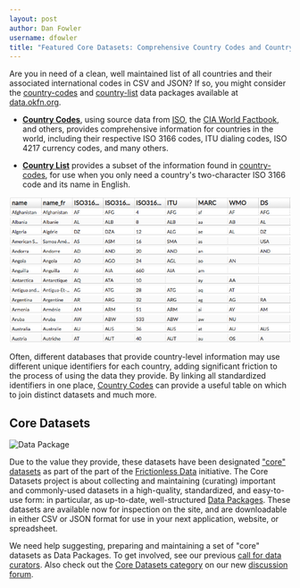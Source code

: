 ```yaml
---
layout: post
author: Dan Fowler
username: dfowler
title: "Featured Core Datasets: Comprehensive Country Codes and Country List"
---
```


Are you in need of a clean, well maintained list of all countries and
their associated international codes in CSV and JSON?  If so, you
might consider the
[country-codes](http://data.okfn.org/data/core/country-codes) and
[country-list](http://data.okfn.org/data/core/country-list) data
packages available at [data.okfn.org](http://data.okfn.org).

- **[Country Codes](http://data.okfn.org/data/core/country-codes)**,
  using source data from [ISO](http://www.iso.org/iso/home.htm), the
  [CIA World Factbook](https://www.cia.gov/library/publications/the-world-factbook/),
  and others, provides comprehensive information for countries in the
  world, including their respective ISO 3166 codes, ITU dialing codes,
  ISO 4217 currency codes, and many others.

- **[Country List](http://data.okfn.org/data/core/country-list)**
  provides a subset of the information found in
  [country-codes](http://data.okfn.org/data/core/country-codes), for
  use when you only need a country's two-character ISO 3166 code and
  its name in English.

![Country Codes](/img/posts/country-codes.png)

Often, different databases that provide country-level information may
use different unique identifiers for each country, adding significant
friction to the process of using the data they provide.  By linking
all standardized identifiers in one place,
[Country Codes](http://data.okfn.org/data/core/country-codes) can
provide a useful table on which to join distinct datasets and much
more.

## Core Datasets

![Data Package](http://assets.okfn.org/p/data/img/icon-128.png)

Due to the value they provide, these datasets have been designated
["core" datasets](http://data.okfn.org/roadmap/core-datasets) as part
of the part of the [Frictionless Data](/projects/frictionless-data/)
initiative.  The Core Datasets project is about collecting and
maintaining (curating) important and commonly-used datasets in a
high-quality, standardized, and easy-to-use form: in particular, as
up-to-date, well-structured
[Data Packages](http://dataprotocols.org/data-packages/).  These
datasets are available now for inspection on the site, and are
downloadable in either CSV or JSON format for use in your next
application, website, or spreadsheet.

We need help suggesting, preparing and maintaining a set of "core"
datasets as Data Packages.  To get involved, see our previous
[call for data curators](http://okfnlabs.org/blog/2015/01/03/data-curators-wanted-for-core-datasets.html).
Also check out the
[Core Datasets category](https://discuss.okfn.org/t/about-the-core-datasets-category/144)
on our new [discussion forum](https://discuss.okfn.org).
